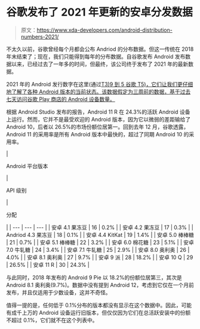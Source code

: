 # 谷歌发布了 2021 年更新的安卓分发数据

> 原文：<https://www.xda-developers.com/android-distribution-numbers-2021/>

不太久以前，谷歌曾经每个月都会公布 Andriod 的分布数据。但这一传统在 2018 年末结束了；现在，我们只能得到每年的分布数据。自谷歌发布 Android 发布数据以来，已经过去了一年多的时间，但最终，该公司终于发布了 2021 年的最新数据。

2021 年的 Android 发行数字在这里(通过[T3)9 到 5 谷歌 T5)，它们让我们更仔细地了解了各种 Android 版本的当前状态。该数据假定为三周前的数据，基于过去七天访问谷歌 Play 商店的 Android 设备数量。](https://9to5google.com/2021/11/22/android-2021-distribution-numbers/)

根据 Android Studio 发布的报告，Android 11 R 在 24.3%的活跃 Android 设备上运行。然而，它并不是最受欢迎的 Android 版本，因为它以微弱的差距输给了 Android 10，后者以 26.5%的市场份额位居第一。回到去年 12 月，谷歌透露，Android 11 的采用率是所有 Android 版本中最快的，超过了同期 Android 10 的采用率。

| 

Android 平台版本

 | 

API 级别

 | 

分配

 |
| --- | --- | --- |
| 安卓 4.1 果冻豆 | 16 | 0.2% |
| 安卓 4.2 果冻豆 | 17 | 0.3% |
| Andriod 4.3 果冻豆 | 18 | 0.1% |
| 安卓 4.4 KitKat | 19 | 1.4% |
| 安卓 5.0 棒棒糖 | 21 | 0.7% |
| 安卓 5.1 棒棒糖 | 22 | 3.2% |
| 安卓 6.0 棉花糖 | 23 | 5.1% |
| 安卓 7.0 牛轧糖 | 24 | 3.4% |
| 安卓 7.1 牛轧糖 | 25 | 2.9% |
| 安卓 8.0 奥利奥 | 26 | 4.0% |
| 安卓 8.1 奥利奥 | 27 | 9.7% |
| 安卓 9 派 | 28 | 18.2% |
| 安卓 10 Q | 29 | 26.5% |
| 安卓 11 R | 30 | 24.3% |

与此同时，2018 年发布的 Android 9 Pie 以 18.2%的份额位居第三，其次是 Android 8.1 奥利奥(9.7%)。数据中没有提到 Android 12，考虑到它仅在一个月前发布，并且仅适用于少数设备，这并不奇怪。

值得一提的是，任何低于 0.1%分布的版本都没有显示在这个数据中。因此，可能有成千上万的 Android 设备运行旧版本，但仅仅因为它们在总活跃安装中的份额不超过 0.1%，它们就不在这个列表中。
